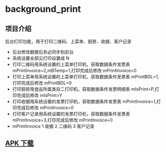 # background_print

## 项目介绍

后台打印功能，用于打印二维码、上菜单、厨房、收据、客户记录

- 后台修改数据后务必同步到前台
- 系统设置全部云打印设置成 N
- 打印二维码用系统设置的上菜单打印机，获取数据条件发票表 mPrintInvoice=2,mBTemp=1,打印完成后修改 mPrintInvoice=0
- 打印上菜单用系统设置的上菜单打印机，获取数据条件发票表 mPrintBDL=1,打印完成后修改 mPrintBDL=0
- 打印厨房用食品所属类目二打印机，获取数据条件发票明细表 mIsPrint=P,打印完成后修改 mIsPrint=Y
- 打印收据用系统设置的发票打印机，获取数据条件发票表 mPrintInvoice=1,打印完成后修改 mPrintInvoice=0
- 打印客户记录用系统设置的发票打印机，获取数据条件发票表 mPrintInvoice=3,打印完成后修改 mPrintInvoice=0
- mPrintInvoice 1 收据 2 二维码 3 客户记录

## [APK 下载](https://github.com/rosscarsen/backgroud-print/releases/download/1.0.0/bgPrint.apk)
